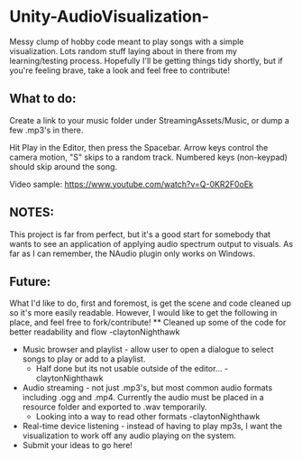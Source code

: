 # Unity-AudioVisualization-
Messy clump of hobby code meant to play songs with a simple visualization. Lots random stuff laying about in there from my learning/testing process.
Hopefully I'll be getting things tidy shortly, but if you're feeling brave, take a look and feel free to contribute!


## What to do:

Create a link to your music folder under StreamingAssets/Music, or dump a few .mp3's in there.

Hit Play in the Editor, then press the Spacebar. Arrow keys control the camera motion, "S" skips to a random track. Numbered keys (non-keypad) should skip around the song.

Video sample: https://www.youtube.com/watch?v=Q-0KR2F0oEk

## NOTES:

This project is far from perfect, but it's a good start for somebody that wants to see an application of applying audio spectrum output to visuals. As far as I can remember, the NAudio plugin only works on Windows.

## Future:

What I'd like to do, first and foremost, is get the scene and code cleaned up so it's more easily readable. However, I would like to get the following in place, and feel free to fork/contribute! ** Cleaned up some of the code for better readability and flow -claytonNighthawk
* Music browser and playlist - allow user to open a dialogue to select songs to play or add to a playlist. 
  * Half done but its not usable outside of the editor... -claytonNighthawk 
* Audio streaming - not just .mp3's, but most common audio formats including .ogg and .mp4. Currently the audio must be placed in a resource folder and exported to .wav temporarily.
  * Looking into a way to read other formats -claytonNighthawk 
* Real-time device listening - instead of having to play mp3s, I want the visualization to work off any audio playing on the system.
* Submit your ideas to go here!
